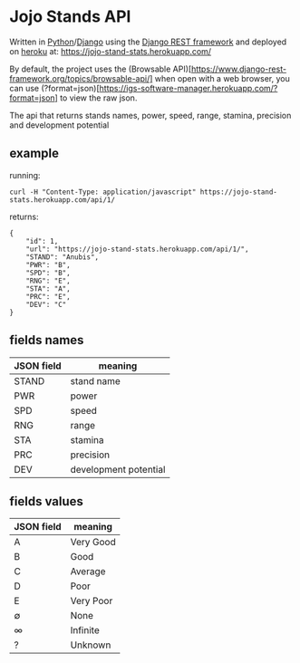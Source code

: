 # Jojo Stands API


Written in [Python](https://www.python.org/)/[Django](https://www.djangoproject.com/) using the [Django REST framework](https://www.django-rest-framework.org/) and deployed on [heroku](https://heroku.com/) at: https://jojo-stand-stats.herokuapp.com/

By default, the project uses the (Browsable API)[https://www.django-rest-framework.org/topics/browsable-api/] when open with a web browser, you can use (?format=json)[https://igs-software-manager.herokuapp.com/?format=json] to view the raw json.

The api that returns stands names, power, speed, range, stamina, precision and development potential

## example

running:
```
curl -H "Content-Type: application/javascript" https://jojo-stand-stats.herokuapp.com/api/1/
```

returns:
```
{
    "id": 1,
    "url": "https://jojo-stand-stats.herokuapp.com/api/1/",
    "STAND": "Anubis",
    "PWR": "B",
    "SPD": "B",
    "RNG": "E",
    "STA": "A",
    "PRC": "E",
    "DEV": "C"
}
```

## fields names

JSON field | meaning
---|---
STAND | stand name
PWR | power
SPD | speed
RNG | range
STA | stamina
PRC | precision
DEV | development potential

## fields values

JSON field | meaning
---|---
A | Very Good
B | Good
C | Average
D | Poor
E | Very Poor
∅ | None
∞ | Infinite
? | Unknown
